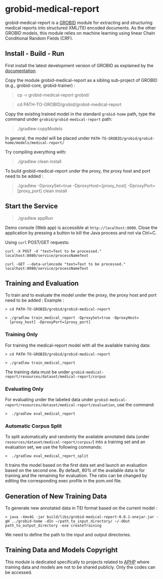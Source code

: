 # grobid-medical-report
grobid-medical-report is a [GROBID](https://github.com/kermitt2/grobid) module for extracting and structuring medical reports into structured XML/TEI encoded documents. As the other GROBID models, this module relies on machine learning using linear Chain Conditional Random Fields (CRF). 

## Install - Build - Run

First install the latest development version of GROBID as explained by the [documentation](http://grobid.readthedocs.org).

Copy the module grobid-medical-report as a sibling sub-project of GROBID (e.g., grobid-core, grobid-trainer) :
> cp -r grobid-medical-report grobid/

> cd PATH-TO-GROBID/grobid/grobid-medical-report

Copy the existing trained model in the standard `grobid-home` path, type the command under `grobid/grobid-medical-report` path:

> ./gradlew copyModels 

In general, the model will be placed under `PATH-TO-GROBID/grobid/grobid-home/models/medical-report/`

Try compiling everything with:

> ./gradlew clean install

To build grobid-medical-report under the proxy, the proxy host and port need to be added : 
>  ./gradlew -DproxySet=true -DproxyHost=[proxy_host] -DproxyPort=[proxy_port] clean install

## Start the Service

> ./gradlew appRun

Demo console (Web app) is accessible at ```http://localhost:8080```. Close the application by pressing a button to kill the Java process and not via Ctrl+C. 

Using ```curl``` POST/GET requests:

```
curl -X POST -d "text=Text to be processed." localhost:8080/service/processNameText
```

```
curl -GET --data-urlencode "text=Text to be processed." localhost:8080/service/processNameText
```

## Training and Evaluation


To train and to evaluate the model under the proxy, the proxy host and port need to be added : 
Example : 
```
> cd PATH-TO-GROBID/grobid/grobid-medical-report

> ./gradlew train_medical_report -DproxySet=true -DproxyHost=
  [proxy_host] -DproxyPort=[proxy_port]
```

### Training Only

For training the medical-report model with all the available training data:

```
> cd PATH-TO-GROBID/grobid/grobid-medical-report

> ./gradlew train_medical_report
```

The training data must be under ```grobid-medical-report/resources/dataset/medical-report/corpus```

### Evaluating Only

For evaluating under the labeled data under ```grobid-medical-report/resources/dataset/medical-report/evaluation```, use the command:

```
>  ./gradlew eval_medical_report
```

### Automatic Corpus Split

To split automatically and randomly the available annotated data (under ```resources/dataset/medical-report/corpus/```) into a training set and an evaluation set, we use the following commands:

```
>  ./gradlew eval_medical_report_split
```

It trains the model based on the first data set and launch an evaluation based on the second one. 
By default, 80% of the available data is for training and the remaining for evaluation. The ratio can be changed by editing the corresponding exec profile in the pom.xml file. 


## Generation of New Training Data

To generate new annotated data in TEI format based on the current model : 

```
> java -Xmx4G -jar build/libs/grobid-medical-report-0.0.1-onejar.jar -gH ../grobid-home -dIn ~/path_to_input_directory/ ~/-dOut path_to_output_directory -exe createTraining
```

We need to define the path to the input and output directories.

## Training Data and Models Copyright

This module is dedicated specifically to projects related to [APHP](https://www.aphp.fr/) where training data and models are not to be shared publicly. Only the codes can be accessed. 
